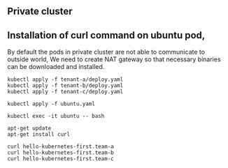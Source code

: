 ## Private cluster

## Installation of curl command on ubuntu pod,
By default the pods in private cluster are not able to communicate to outside world,
We need to create NAT gateway so that necessary binaries can be downloaded and installed.


```
kubectl apply -f tenant-a/deploy.yaml
kubectl apply -f tenant-b/deploy.yaml
kubectl apply -f tenant-c/deploy.yaml
```

```
kubectl apply -f ubuntu.yaml

kubectl exec -it ubuntu -- bash

apt-get update
apt-get install curl
```


```
curl hello-kubernetes-first.team-a
curl hello-kubernetes-first.team-b
curl hello-kubernetes-first.team-c
```